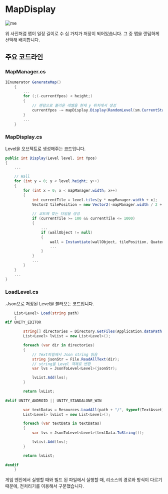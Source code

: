 # MapDisplay
![me](https://user-images.githubusercontent.com/36800639/153050160-18c66ce5-42bc-4bfd-9193-e134481ad5be.PNG)

위 사진처럼 맵이 일정 길이로 수 십 가지가 저장이 되어있습니다. 그 중 맵을 랜덤하게 선택해 배치합니다.
## 주요 코드라인

### MapManager.cs
```c#
IEnumerator GenerateMap()
    {
        ...
        for (;(-currentYpos) < height;)
        {
            // 랜덤으로 불러온 레벨을 현재 y 위치에서 생성
            currentYpos -= mapDisplay.Display(RandomLevel(sm.CurrentStageIndex), currentYpos);
        }
        ...
    }
```

### MapDisplay.cs
Level을 오브젝트로 생성해주는 코드입니다.
```c#
public int Display(Level level, int Ypos)
{
    ...

    // Wall
    for (int y = 0; y < level.height; y++)
    {
        for (int x = 0; x < mapManager.width; x++)
        {
            int currentTile = level.tiles[y * mapManager.width + x];
            Vector2 tilePosition = new Vector2(-mapManager.width / 2 + x + offset.x, -y + offset.y + Ypos);
            
            // 코드에 맞는 타일을 생성
            if (currentTile >= 100 && currentTile <= 1000)
            {
                ...
                if (wallObject != null)
                {
                    wall = Instantiate(wallObject, tilePosition, Quaternion.identity, parent);
                    ...
                }
            }
            ...
        }
    }
    ...
}
```

### LoadLevel.cs
.Json으로 저장된 Level을 불러오는 코드입니다.
```c#
    List<Level> Load(string path)
    {
#if UNITY_EDITOR

        string[] directories = Directory.GetFiles(Application.dataPath + path + "/", "*.json");
        List<Level> lvList = new List<Level>();

        foreach (var dir in directories)
        {
            // Text파일에서 Json string 읽음
            string jsonStr = File.ReadAllText(dir);
            // string을 Level 객체로 변환
            var lvs = JsonToLevel<Level>(jsonStr);

            lvList.Add(lvs);
        }

        return lvList;
        
#elif UNITY_ANDROID || UNITY_STANDALONE_WIN

        var textDatas = Resources.LoadAll(path + "/", typeof(TextAsset));
        List<Level> lvList = new List<Level>();

        foreach (var textData in textDatas)
        {
            var lvs = JsonToLevel<Level>(textData.ToString());

            lvList.Add(lvs);
        }

        return lvList;
        
#endif
    }
```

게임 엔진에서 실행할 때와 빌드 된 파일에서 실행할 때, 리소스의 경로와 방식이 다르기 때문에, 전처리기를 이용해서 구분했습니다.
